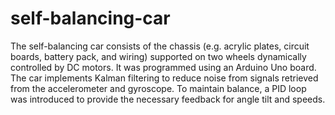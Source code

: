 # self-balancing-car
The self-balancing car consists of the chassis (e.g. acrylic plates, circuit boards, battery pack, and wiring) supported on two wheels dynamically controlled by DC motors. It was programmed using an Arduino Uno board. The car implements Kalman filtering to reduce noise from signals retrieved from the accelerometer and gyroscope. To maintain balance, a PID loop was introduced to provide the necessary feedback for angle tilt and speeds.
